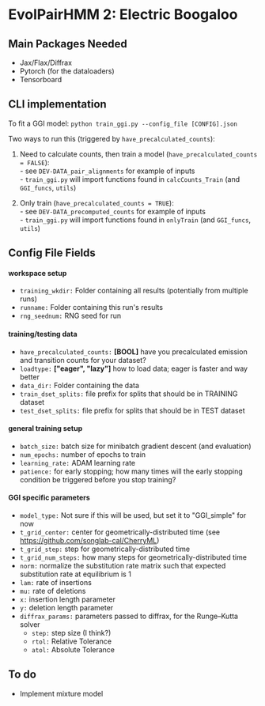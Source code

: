 # EvolPairHMM 2: Electric Boogaloo

## Main Packages Needed
- Jax/Flax/Diffrax
- Pytorch (for the dataloaders)
- Tensorboard


## CLI implementation
To fit a GGI model: `python train_ggi.py --config_file [CONFIG].json`  

Two ways to run this (triggered by `have_precalculated_counts`):
  1. Need to calculate counts, then train a model (`have_precalculated_counts = FALSE`):  
    - see `DEV-DATA_pair_alignments` for example of inputs  
    - `train_ggi.py` will import functions found in `calcCounts_Train` (and `GGI_funcs`, `utils`)

  2. Only train  (`have_precalculated_counts = TRUE`):  
    - see `DEV-DATA_precomputed_counts` for example of inputs  
    - `train_ggi.py` will import functions found in `onlyTrain` (and `GGI_funcs`, `utils`)


## Config File Fields
#### workspace setup
- `training_wkdir:` Folder containing all results (potentially from multiple runs)
- `runname:` Folder containing this run's results
- `rng_seednum:` RNG seed for run

#### training/testing data
- `have_precalculated_counts:` **[BOOL]** have you precalculated emission and transition counts for your dataset?
- `loadtype:`  **["eager", "lazy"]** how to load data; eager is faster and way better
- `data_dir:` Folder containing the data
- `train_dset_splits:` file prefix for splits that should be in TRAINING dataset
- `test_dset_splits:` file prefix for splits that should be in TEST dataset

#### general training setup
- `batch_size:` batch size for minibatch gradient descent (and evaluation)
- `num_epochs:` number of epochs to train
- `learning_rate:` ADAM learning rate
- `patience:` for early stopping; how many times will the early stopping condition be triggered before you stop training?

#### GGI specific parameters
- `model_type:` Not sure if this will be used, but set it to "GGI_simple" for now  
- `t_grid_center:` center for geometrically-distributed time (see https://github.com/songlab-cal/CherryML)
- `t_grid_step:` step for geometrically-distributed time
- `t_grid_num_steps:` how many steps for geometrically-distributed time
- `norm:` normalize the substitution rate matrix such that expected substitution rate at equilibrium is 1
- `lam:` rate of insertions
- `mu:` rate of deletions
- `x:` insertion length parameter
- `y:` deletion length parameter
- `diffrax_params:` parameters passed to diffrax, for the Runge–Kutta solver
  - `step:` step size (I think?)
  - `rtol:` Relative Tolerance
  - `atol:` Absolute Tolerance


## To do
- Implement mixture model
